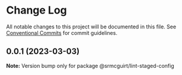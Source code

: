 # Change Log

All notable changes to this project will be documented in this file.
See [Conventional Commits](https://conventionalcommits.org) for commit guidelines.

## 0.0.1 (2023-03-03)

**Note:** Version bump only for package @srmcguirt/lint-staged-config
